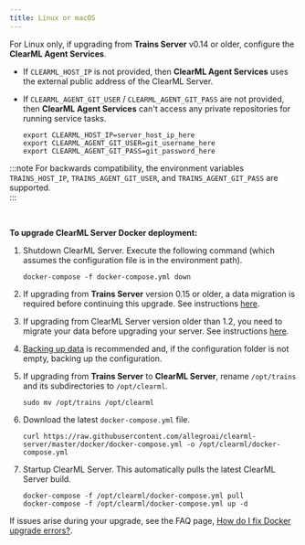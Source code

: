 ```yaml
---
title: Linux or macOS
---
```


<Collapsible title="Important: Upgrading from v0.14 or older" type="info">
  
For Linux only, if upgrading from <strong>Trains Server</strong> v0.14 or older, configure the <strong>ClearML Agent Services</strong>.

   * If ``CLEARML_HOST_IP`` is not provided, then **ClearML Agent Services** uses the external public address of the ClearML Server.
   * If ``CLEARML_AGENT_GIT_USER`` / ``CLEARML_AGENT_GIT_PASS`` are not provided, then **ClearML Agent Services** can't access any private repositories for running service tasks.

      ```
      export CLEARML_HOST_IP=server_host_ip_here
      export CLEARML_AGENT_GIT_USER=git_username_here
      export CLEARML_AGENT_GIT_PASS=git_password_here
      ```
     
:::note
For backwards compatibility, the environment variables ``TRAINS_HOST_IP``, ``TRAINS_AGENT_GIT_USER``, and ``TRAINS_AGENT_GIT_PASS`` are supported.          
:::
    
</Collapsible>

<br/>

**To upgrade ClearML Server Docker deployment:**

1. Shutdown ClearML Server. Execute the following command (which assumes the configuration file is in the environment path).
   
   ```
   docker-compose -f docker-compose.yml down
   ```
        
1. If upgrading from **Trains Server** version 0.15 or older, a data migration is required before continuing this upgrade. See instructions [here](clearml_server_es7_migration.md).

1. If upgrading from ClearML Server version older than 1.2, you need to migrate your data before upgrading your server. See instructions [here](clearml_server_mongo44_migration.md).

1. [Backing up data](clearml_server_linux_mac.md#backing-up-and-restoring-data-and-configuration) is recommended and, if the configuration folder is 
   not empty, backing up the configuration.

1. If upgrading from **Trains Server** to **ClearML Server**, rename `/opt/trains` and its subdirectories to `/opt/clearml`.

   ``` 
   sudo mv /opt/trains /opt/clearml
   ```
   
1. Download the latest `docker-compose.yml` file.

   ```
   curl https://raw.githubusercontent.com/allegroai/clearml-server/master/docker/docker-compose.yml -o /opt/clearml/docker-compose.yml
   ```
   
1. Startup ClearML Server. This automatically pulls the latest ClearML Server build.
        
   ```   
   docker-compose -f /opt/clearml/docker-compose.yml pull
   docker-compose -f /opt/clearml/docker-compose.yml up -d
   ```

If issues arise during your upgrade, see the FAQ page, [How do I fix Docker upgrade errors?](../faq.md#common-docker-upgrade-errors).
